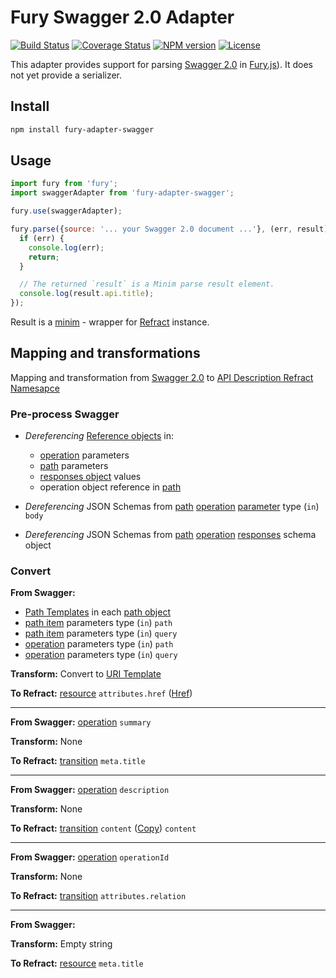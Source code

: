 # Fury Swagger 2.0 Adapter

[![Build Status](https://img.shields.io/travis/apiaryio/fury-adapter-swagger.svg)](https://travis-ci.org/apiaryio/fury-adapter-swagger) [![Coverage Status](https://img.shields.io/coveralls/apiaryio/fury-adapter-swagger.svg)](https://coveralls.io/r/apiaryio/fury-adapter-swagger) [![NPM version](https://img.shields.io/npm/v/fury-adapter-swagger.svg)](https://www.npmjs.org/package/fury-adapter-swagger) [![License](https://img.shields.io/npm/l/fury-adapter-swagger.svg)](https://www.npmjs.org/package/fury-adapter-swagger)

This adapter provides support for parsing [Swagger 2.0](http://swagger.io/) in [Fury.js](https://github.com/apiaryio/fury.js)). It does not yet provide a serializer.

## Install

```sh
npm install fury-adapter-swagger
```

## Usage

```js
import fury from 'fury';
import swaggerAdapter from 'fury-adapter-swagger';

fury.use(swaggerAdapter);

fury.parse({source: '... your Swagger 2.0 document ...'}, (err, result) => {
  if (err) {
    console.log(err);
    return;
  }

  // The returned `result` is a Minim parse result element.
  console.log(result.api.title);
});
```

Result is a [minim](https://github.com/refractproject/refract-spec/blob/master/namespaces/api-description-namespace.md) - wrapper for [Refract](https://github.com/refractproject/refract-spec) instance.

## Mapping and transformations

Mapping and transformation from [Swagger 2.0](http://swagger.io/specification) to [API Description Refract Namesapce](https://github.com/refractproject/refract-spec/blob/master/namespaces/api-description-namespace.md)

### Pre-process Swagger

- *Dereferencing* [Reference objects][reference] in:
  - [operation][operation] parameters
  - [path][path] parameters
  - [responses object][response] values
  - operation object reference in [path][path]

- *Dereferencing* JSON Schemas from [path](#pathsObject) [operation][operation] [parameter][parameters] type (`in`) `body`

- *Dereferencing* JSON Schemas from [path][path] [operation][operation] [responses][response] schema object

### Convert

**From Swagger:**
  - [Path Templates][path_templates] in each [path object][path]
  - [path item][path_item] parameters type (`in`) `path`
  - [path item][path_item] parameters type (`in`) `query`
  - [operation][operation] parameters type (`in`) `path`
  - [operation][operation] parameters type (`in`) `query`




**Transform:** Convert to [URI Template](https://tools.ietf.org/html/rfc6570)

**To Refract:** [resource][resource] `attributes.href` ([Href][href-type])

- - -

**From Swagger:** [operation][operation] `summary`

**Transform:** None

**To Refract:** [transition][transition] `meta.title`

- - -

**From Swagger:** [operation][operation] `description`

**Transform:** None

**To Refract:** [transition][transition] `content` ([Copy](https://github.com/refractproject/refract-spec/blob/master/namespaces/api-description-namespace.md#copy-element)) `content`

- - -

**From Swagger:** [operation][operation] `operationId`

**Transform:** None

**To Refract:** [transition][transition] `attributes.relation`

- - -

**From Swagger:**

**Transform:** Empty string

**To Refract:** [resource][resource] `meta.title`


[path]: http://swagger.io/specification/#pathsObject
[path_item]: http://swagger.io/specification/#pathItemObject
[path_templates]: http://swagger.io/specification/#pathTemplating
[operation]: http://swagger.io/specification/#operationObject
[parameters]: http://swagger.io/specification/#parameterObject
[responses]: http://swagger.io/specification/#responsesDefinitionsObject
[response]: http://swagger.io/specification/#responseObject
[reference]: http://swagger.io/specification/#referenceObject


[resource]: https://github.com/refractproject/refract-spec/blob/master/namespaces/api-description-namespace.md#resource-element
[transition]: https://github.com/refractproject/refract-spec/blob/master/namespaces/api-description-namespace.md#transition-element
[href-type]: https://github.com/refractproject/refract-spec/blob/master/namespaces/api-description-namespace.md#href-string

